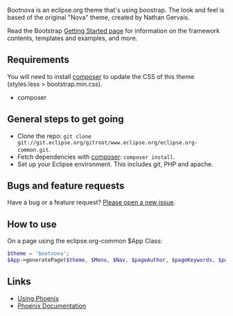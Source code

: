 
Bootnova is an eclipse.org theme that's using boostrap. The look and feel is based of the original "Nova" theme, created by Nathan Gervais.

Read the Bootstrap [Getting Started page](http://getbootstrap.com/getting-started/) for information on the framework contents, templates and examples, and more.


## Requirements

You will need to install [composer](http://www.getcomposer.org) to update the CSS of this theme (styles.less > bootstrap.min.css).

* composer

## General steps to get going

* Clone the repo: `git clone git://git.eclipse.org/gitroot/www.eclipse.org/eclipse.org-common.git`.
* Fetch dependencies with [composer](http://www.getcomposer.org): `composer install`.
* Set up your Eclipse environment. This includes git, PHP and apache.


## Bugs and feature requests

Have a bug or a feature request? [Please open a new issue](https://bugs.eclipse.org/bugs/buglist.cgi?product=Community&component=Website&resolution=---).

## How to use
On a page using the eclipse.org-common $App Class:

```php
$theme = 'bootnova';
$App->generatePage($theme, $Menu, $Nav, $pageAuthor, $pageKeywords, $pageTitle, $html);
```

## Links

* [Using Phoenix](http://wiki.eclipse.org/Using_Phoenix)
* [Phoenix Documentation](http://wiki.eclipse.org/Phoenix_Documentation)




